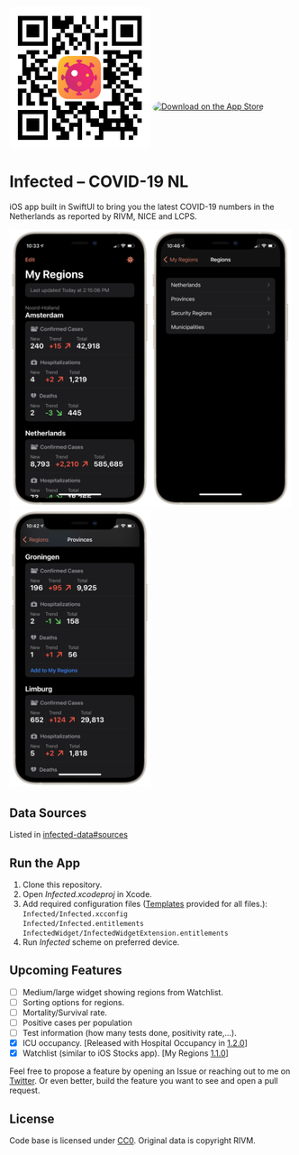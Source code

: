 <img src=./assets/qr-code.jpg width=250>
<a href="https://apps.apple.com/us/app/infected-covid-19-nl/id1537441887?itsct=apps_box&amp;itscg=30200" style="display: inline-block; overflow: hidden; border-top-left-radius: 13px; border-top-right-radius: 13px; border-bottom-right-radius: 13px; border-bottom-left-radius: 13px; width: 250px; height: 83px;"><img src="https://tools.applemediaservices.com/api/badges/download-on-the-app-store/black/en-US?size=250x83&amp;releaseDate=1605744000&h=139e16d48710b88c0ea28e96c3136a53" alt="Download on the App Store" style="border-top-left-radius: 13px; border-top-right-radius: 13px; border-bottom-right-radius: 13px; border-bottom-left-radius: 13px; width: 250px; height: 83px;"></a>

# Infected – COVID-19 NL
iOS app built in SwiftUI to bring you the latest COVID-19 numbers in the Netherlands as reported by RIVM, NICE and LCPS.

<img src=./assets/my-regions.png width=250><img src=./assets/all-regions.png width=250><img src=./assets/provinces.png width=250>

## Data Sources
Listed in [infected-data#sources](https://github.com/hungrxyz/infected-data#sources)

## Run the App
1. Clone this repository.
1. Open _Infected.xcodeproj_ in Xcode.
1. Add required configuration files ([Templates](./config-templates) provided for all files.):  
`Infected/Infected.xcconfig`  
`Infected/Infected.entitlements`  
`InfectedWidget/InfectedWidgetExtension.entitlements`  
1. Run _Infected_ scheme on preferred device.

## Upcoming Features
- [ ] Medium/large widget showing regions from Watchlist.
- [ ] Sorting options for regions.
- [ ] Mortality/Survival rate.
- [ ] Positive cases per population
- [ ] Test information (how many tests done, positivity rate,...).
- [x] ICU occupancy. [Released with Hospital Occupancy in [1.2.0](https://github.com/hungrxyz/Infected/releases/tag/1.2.0)]
- [x] Watchlist (similar to iOS Stocks app). [My Regions [1.1.0](https://github.com/hungrxyz/Infected/releases/tag/1.1.0)]

Feel free to propose a feature by opening an Issue or reaching out to me on [Twitter](https://twitter.com/hungrxyz). Or even better, build the feature you want to see and open a pull request.

## License
Code base is licensed under [CC0](https://creativecommons.org/share-your-work/public-domain/cc0/). Original data is copyright RIVM.
